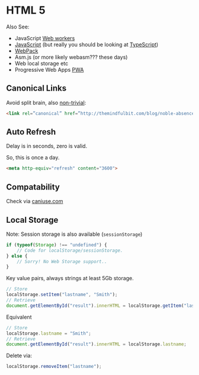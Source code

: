 # HTML 5

 Also See:

 * JavaScript [Web workers](./javascript.webworkers.md)
 * [JavaScript](./javascript.js) (but really you should be looking at [TypeScript](./typescript.md))
 * [WebPack](https://www.sitepoint.com/bundle-static-site-webpack/)
 * Asm.js (or more likely webasm??? these days)
 * Web local storage etc
 * Progressive Web Apps [PWA](./html5.pwa.md)

## Canonical Links

Avoid split brain, also [non-trivial](https://webmasters.googleblog.com/2013/04/5-common-mistakes-with-relcanonical.html):

```html
<link rel=”canonical” href=”http://themindfulbit.com/blog/noble-absence">
```

## Auto Refresh

Delay is in seconds, zero is valid.

So, this is once a day.

```html
<meta http-equiv="refresh" content="3600">
```

## Compatability

Check via [caniuse.com](http://caniuse.com/)

## Local Storage

Note: Session storage is also available (`sessionStorage`)

```javascript
if (typeof(Storage) !== "undefined") {
    // Code for localStorage/sessionStorage.
} else {
    // Sorry! No Web Storage support..
}
```

Key value pairs, always strings at least 5Gb storage.


```javascript
// Store
localStorage.setItem("lastname", "Smith");
// Retrieve
document.getElementById("result").innerHTML = localStorage.getItem("lastname");
```

Equivalent

```javascript
// Store
localStorage.lastname = "Smith";
// Retrieve
document.getElementById("result").innerHTML = localStorage.lastname;
```

Delete via:

``` javascript
localStorage.removeItem("lastname");
```